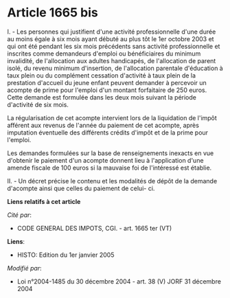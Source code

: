 # Article 1665 bis

I. - Les personnes qui justifient d'une activité professionnelle d'une durée au moins égale à six mois ayant débuté au plus
tôt le 1er octobre 2003 et qui ont été pendant les six mois précédents sans activité professionnelle et inscrites comme
demandeurs d'emploi ou bénéficiaires du minimum invalidité, de l'allocation aux adultes handicapés, de l'allocation de parent
isolé, du revenu minimum d'insertion, de l'allocation parentale d'éducation à taux plein ou du complément cessation
d'activité à taux plein de la prestation d'accueil du jeune enfant peuvent demander à percevoir un acompte de prime pour
l'emploi d'un montant forfaitaire de 250 euros. Cette demande est formulée dans les deux mois suivant la période d'activité
de six mois.

La régularisation de cet acompte intervient lors de la liquidation de l'impôt afférent aux revenus de l'année du paiement de
cet acompte, après imputation éventuelle des différents crédits d'impôt et de la prime pour l'emploi.

Les demandes formulées sur la base de renseignements inexacts en vue d'obtenir le paiement d'un acompte donnent lieu à
l'application d'une amende fiscale de 100 euros si la mauvaise foi de l'intéressé est établie.

II. - Un décret précise le contenu et les modalités de dépôt de la demande d'acompte ainsi que celles du paiement de celui-
ci.

**Liens relatifs à cet article**

_Cité par_:

  - CODE GENERAL DES IMPOTS, CGI. - art. 1665 ter (VT)

**Liens**:

  - HISTO: Edition du 1er janvier 2005

_Modifié par_:

  - Loi n°2004-1485 du 30 décembre 2004 - art. 38 (V) JORF 31 décembre 2004
